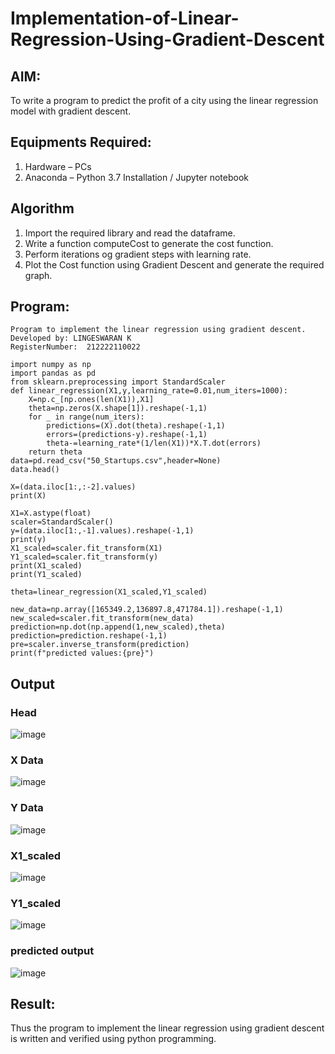 # Implementation-of-Linear-Regression-Using-Gradient-Descent

## AIM:
To write a program to predict the profit of a city using the linear regression model with gradient descent.

## Equipments Required:
1. Hardware – PCs
2. Anaconda – Python 3.7 Installation / Jupyter notebook

## Algorithm
1. Import the required library and read the dataframe.
2. Write a function computeCost to generate the cost function.
3. Perform iterations og gradient steps with learning rate.
4. Plot the Cost function using Gradient Descent and generate the required graph.
## Program:
```
Program to implement the linear regression using gradient descent.
Developed by: LINGESWARAN K
RegisterNumber:  212222110022
```
```
import numpy as np
import pandas as pd
from sklearn.preprocessing import StandardScaler
def linear_regression(X1,y,learning_rate=0.01,num_iters=1000):
    X=np.c_[np.ones(len(X1)),X1]
    theta=np.zeros(X.shape[1]).reshape(-1,1)
    for _ in range(num_iters):
        predictions=(X).dot(theta).reshape(-1,1)
        errors=(predictions-y).reshape(-1,1)
        theta-=learning_rate*(1/len(X1))*X.T.dot(errors)
    return theta
data=pd.read_csv("50_Startups.csv",header=None)
data.head()
```
```
X=(data.iloc[1:,:-2].values)
print(X)
```
```
X1=X.astype(float)
scaler=StandardScaler()
y=(data.iloc[1:,-1].values).reshape(-1,1)
print(y)
X1_scaled=scaler.fit_transform(X1)
Y1_scaled=scaler.fit_transform(y)
print(X1_scaled)
print(Y1_scaled)
```
```
theta=linear_regression(X1_scaled,Y1_scaled)
```
```
new_data=np.array([165349.2,136897.8,471784.1]).reshape(-1,1)
new_scaled=scaler.fit_transform(new_data)
prediction=np.dot(np.append(1,new_scaled),theta)
prediction=prediction.reshape(-1,1)
pre=scaler.inverse_transform(prediction)
print(f"predicted values:{pre}")
```
## Output
### Head
![image](https://github.com/user-attachments/assets/404e59f4-7c17-4659-94e4-6bdecff09640)
### X Data
![image](https://github.com/user-attachments/assets/ee77f167-4800-4575-a353-114868356425)
### Y Data
![image](https://github.com/user-attachments/assets/87c2e744-ccd3-41c9-911a-1842b16f4c93)
### X1_scaled
![image](https://github.com/user-attachments/assets/4e6c3aad-3b6b-4159-b4af-e1763476179f)
### Y1_scaled
![image](https://github.com/user-attachments/assets/310052f1-54dc-4cc6-bbdb-c4ae6cce3f8f)
### predicted output
![image](https://github.com/user-attachments/assets/85810f99-58f0-4120-aa83-39e0e25e258d)





## Result:
Thus the program to implement the linear regression using gradient descent is written and verified using python programming.
